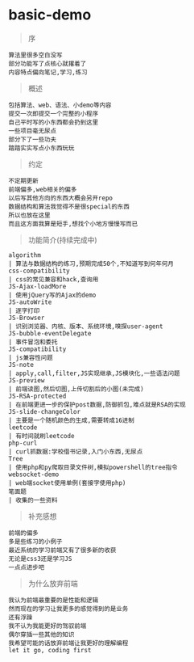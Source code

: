 **basic-demo**
====
>序
	
	算法里很多空白没写
	部分功能写了点核心就撂着了
	内容特点偏向笔记,学习,练习

>概述

	包括算法、web、语法、小demo等内容
	提交一次即提交一个完整的小程序
	自己平时写的小东西都会扔到这里
	一些项目毫无尿点
	部分下了一些功夫
	踏踏实实写点小东西玩玩

>约定

	不定期更新
	前端偏多,web相关的偏多
	以后写其他方向的东西大概会另开repo
	数据结构和算法我觉得不是很special的东西
	所以也放在这里
	而且这方面我算是短手,想找个小地方慢慢写而已

>功能简介(持续完成中)

	algorithm		
	| 算法与数据结构的练习,预期完成50个,不知道写到何年何月
	css-compatibility		
	| css的常见兼容和hack,查询用
	JS-Ajax-loadMore 		
	| 使用jQuery写的Ajax的demo
	JS-autoWrite
	| 逐字打印
	JS-Browser
	| 识别浏览器、内核、版本、系统环境,嗅探user-agent
	JS-bubble-eventDelegate	
	| 事件冒泡和委托
	JS-compatibility		
	| js兼容性问题
	JS-note					
	| apply,call,filter,JS实现继承,JS模块化,一些语法问题
	JS-preview
	| 前端读图,然后切图,上传切割后的小图(未完成)
	JS-RSA-protected
	| 在前端更进一步的保护post数据,防御抓包,难点就是RSA的实现
	JS-slide-changeColor	
	| 主要是一个随机颜色的生成,需要转成16进制
	leetcode
	| 有时间就刷leetcode
	php-curl				
	| curl抓数据:学校借书记录,入门小东西,无尿点
	Tree
	| 使用php和py爬取目录文件树,模拟powershell的tree指令
	websocket-demo			
	| web端socket使用单例(套接字使用php)
	笔面题
	| 收集的一些资料

>补充感想
	
	前端的偏多
	多是些练习的小例子
	最近系统的学习前端又有了很多新的收获
	无论是css3还是学习JS
	一点点进步吧

>为什么放弃前端
	
	我认为前端最重要的是性能和逻辑
	然而现在的学习让我更多的感觉得到的是业务
	还有浮躁
	我不认为我能更好的驾驭前端
	偶尔穿插一些其他的知识
	我希望可能的话放弃前端让我更好的理解编程
	let it go, coding first